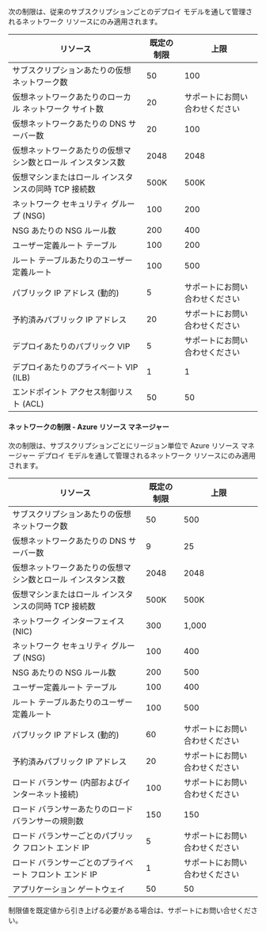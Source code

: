 次の制限は、従来のサブスクリプションごとのデプロイ モデルを通して管理されるネットワーク リソースにのみ適用されます。

リソース| 既定の制限 | 上限
--- | --- | --- 
サブスクリプションあたりの仮想ネットワーク数 | 50 | 100
仮想ネットワークあたりのローカル ネットワーク サイト数 | 20 | サポートにお問い合わせください
仮想ネットワークあたりの DNS サーバー数 | 20 | 100
仮想ネットワークあたりの仮想マシン数とロール インスタンス数 | 2048 | 2048
仮想マシンまたはロール インスタンスの同時 TCP 接続数 | 500K | 500K 
ネットワーク セキュリティ グループ (NSG) | 100 | 200
NSG あたりの NSG ルール数 | 200 | 400
ユーザー定義ルート テーブル | 100 | 200
ルート テーブルあたりのユーザー定義ルート | 100 | 500
パブリック IP アドレス (動的) | 5 | サポートにお問い合わせください
予約済みパブリック IP アドレス | 20 | サポートにお問い合わせください
デプロイあたりのパブリック VIP | 5 | サポートにお問い合わせください
デプロイあたりのプライベート VIP (ILB) | 1 | 1
エンドポイント アクセス制御リスト (ACL) | 50 | 50


#### ネットワークの制限 - Azure リソース マネージャー

次の制限は、サブスクリプションごとにリージョン単位で Azure リソース マネージャー デプロイ モデルを通して管理されるネットワーク リソースにのみ適用されます。

リソース| 既定の制限 | 上限
--- | --- | ---
サブスクリプションあたりの仮想ネットワーク数 | 50 | 500
仮想ネットワークあたりの DNS サーバー数 | 9 | 25
仮想ネットワークあたりの仮想マシン数とロール インスタンス数 | 2048 | 2048
仮想マシンまたはロール インスタンスの同時 TCP 接続数 | 500K |500K
ネットワーク インターフェイス (NIC) | 300 | 1,000
ネットワーク セキュリティ グループ (NSG) | 100 | 400
NSG あたりの NSG ルール数 | 200 | 500
ユーザー定義ルート テーブル | 100 | 400
ルート テーブルあたりのユーザー定義ルート | 100 | 500
パブリック IP アドレス (動的) | 60 | サポートにお問い合わせください
予約済みパブリック IP アドレス | 20 | サポートにお問い合わせください
ロード バランサー (内部およびインターネット接続) | 100 | サポートにお問い合わせください
ロード バランサーあたりのロード バランサーの規則数 | 150 | 150
ロード バランサーごとのパブリック フロント エンド IP | 5 | サポートにお問い合わせください
ロード バランサーごとのプライベート フロント エンド IP | 1 | サポートにお問い合わせください
アプリケーション ゲートウェイ | 50 | 50

制限値を既定値から引き上げる必要がある場合は、サポートにお問い合せください。

<!---HONumber=AcomDC_1210_2015-->